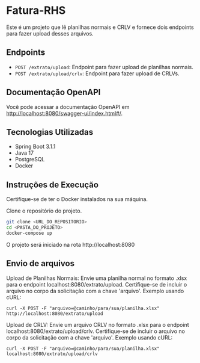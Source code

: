 # Fatura-RHS

Este é um projeto que lê planilhas normais e CRLV e fornece dois endpoints para fazer upload desses arquivos.

## Endpoints

- `POST /extrato/upload`: Endpoint para fazer upload de planilhas normais.
- `POST /extrato/upload/crlv`: Endpoint para fazer upload de CRLVs.

## Documentação OpenAPI

Você pode acessar a documentação OpenAPI em [http://localhost:8080/swagger-ui/index.html#/](http://localhost:8080/swagger-ui/index.html#/).

## Tecnologias Utilizadas

- Spring Boot 3.1.1
- Java 17
- PostgreSQL
- Docker 

## Instruções de Execução

Certifique-se de ter o Docker instalados na sua máquina.

Clone o repositório do projeto.
```bash
git clone <URL_DO_REPOSITORIO>
cd <PASTA_DO_PROJETO>
docker-compose up
```
O projeto será iniciado na rota http://localhost:8080

## Envio de arquivos

Upload de Planilhas Normais: Envie uma planilha normal no formato .xlsx para o endpoint localhost:8080/extrato/upload. Certifique-se de incluir o arquivo no corpo da solicitação com a chave 'arquivo'.
Exemplo usando cURL:
```
curl -X POST -F "arquivo=@caminho/para/sua/planilha.xlsx" http://localhost:8080/extrato/upload
```
Upload de CRLV: Envie um arquivo CRLV no formato .xlsx para o endpoint localhost:8080/extrato/upload/crlv. Certifique-se de incluir o arquivo no corpo da solicitação com a chave 'arquivo'.
Exemplo usando cURL:
```
curl -X POST -F "arquivo=@caminho/para/sua/planilha.xlsx" localhost:8080/extrato/upload/crlv
```
